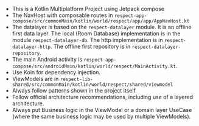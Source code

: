
* This is a Kotlin Multiplatform Project using Jetpack compose
* The NavHost with composable routes in ```respect-app-compose/src/commonMain/kotlin/world/respect/app/app/AppNavHost.kt```
* The datalayer is based on the ```respect-datalayer``` module. It is an offline first data layer. The
  local (Room Database) implementation is in the module ```respect-datalayer-db```. The http 
  implementation is in ```respect-datalayer-http```. The offline first repository is in 
  ```respect-datalayer-repository```.
* The main Android activity is ```respect-app-compose/src/androidMain/kotlin/world/respect/MainActivity.kt```.
* Use Koin for dependency injection.
* ViewModels are in ```respect-lib-shared/src/commonMain/kotlin/world/respect/shared/viewmodel```
* Always follow patterns shown in the project itself.
* Follow official architecture recommendations, including use of a layered architecture. 
* Always put Business logic in the ViewModel or a domain layer UseCase (where the same business 
  logic may be used by multiple ViewModels).
